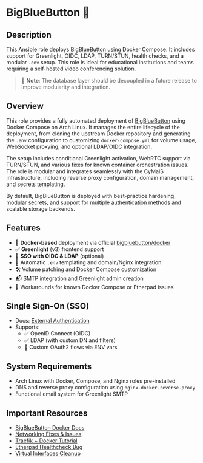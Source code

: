 # BigBlueButton 📡

## Description

This Ansible role deploys [BigBlueButton](https://bigbluebutton.org/) using Docker Compose. It includes support for Greenlight, OIDC, LDAP, TURN/STUN, health checks, and a modular `.env` setup. This role is ideal for educational institutions and teams requiring a self-hosted video conferencing solution.

> 🔧 **Note**: The database layer should be decoupled in a future release to improve modularity and integration.

## Overview

This role provides a fully automated deployment of [BigBlueButton](https://bigbluebutton.org/) using Docker Compose on Arch Linux. It manages the entire lifecycle of the deployment, from cloning the upstream Docker repository and generating the `.env` configuration to customizing `docker-compose.yml` for volume usage, WebSocket proxying, and optional LDAP/OIDC integration.

The setup includes conditional Greenlight activation, WebRTC support via TURN/STUN, and various fixes for known container orchestration issues. The role is modular and integrates seamlessly with the CyMaIS infrastructure, including reverse proxy configuration, domain management, and secrets templating.

By default, BigBlueButton is deployed with best-practice hardening, modular secrets, and support for multiple authentication methods and scalable storage backends.

## Features

- 🐳 **Docker-based** deployment via official [bigbluebutton/docker](https://github.com/bigbluebutton/docker)
- ✅ **Greenlight** (v3) frontend support
- 🔐 **SSO with OIDC & LDAP** (optional)
- 🧱 Automatic `.env` templating and domain/Nginx integration
- 🛠 Volume patching and Docker Compose customization
- 📬 SMTP integration and Greenlight admin creation
- 🧪 Workarounds for known Docker Compose or Etherpad issues

## Single Sign-On (SSO)

- Docs: [External Authentication](https://docs.bigbluebutton.org/greenlight/v3/external-authentication/)
- Supports:
  - ✅ OpenID Connect (OIDC)
  - ✅ LDAP (with custom DN and filters)
  - 🧩 Custom OAuth2 flows via ENV vars

## System Requirements

- Arch Linux with Docker, Compose, and Nginx roles pre-installed
- DNS and reverse proxy configuration using `nginx-docker-reverse-proxy`
- Functional email system for Greenlight SMTP

## Important Resources

- [BigBlueButton Docker Docs](https://docs.bigbluebutton.org/greenlight/gl-install.html#setting-bigbluebutton-credentials)
- [Networking Fixes & Issues](https://stackoverflow.com/questions/53347951/docker-network-not-found)
- [Traefik + Docker Tutorial](https://goneuland.de/big-blue-button-mit-docker-und-traefik-installieren/)
- [Etherpad Healthcheck Bug](https://chatgpt.com/c/67a0fc7e-5104-800f-bb6b-3731e2f83b7b)
- [Virtual Interfaces Cleanup](https://www.cyberciti.biz/faq/linux-command-to-remove-virtual-interfaces-or-network-aliases/)